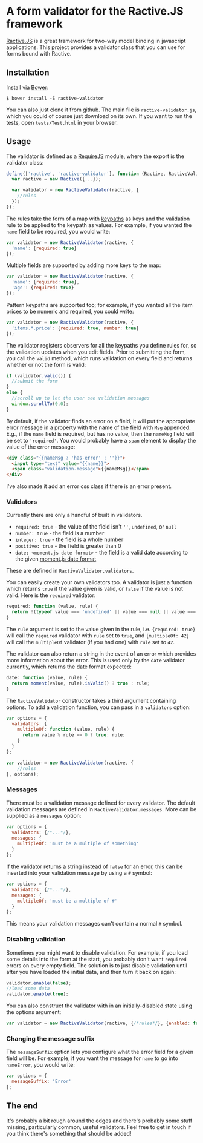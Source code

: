 A form validator for the Ractive.JS framework
==============================================

[Ractive.JS](http://www.ractivejs.org/) is a great framework for two-way model binding in javascript
applications.  This project provides a validator class that you can use for forms bound with
Ractive.

Installation
-------------

Install via [Bower](http://bower.io/):

```
$ bower install -S ractive-validator
```

You can also just clone it from github.  The main file is `ractive-validator.js`, which you could of
course just download on its own.  If you want to run the tests, open `tests/Test.html` in your
browser.

Usage
------

The validator is defined as a [RequireJS](http://requirejs.org/) module, where the export is the
validator class:

```javascript
define(['ractive', 'ractive-validator'], function (Ractive, RactiveValidator) {
  var ractive = new Ractive({...});

  var validator = new RactiveValidator(ractive, {
    //rules
  });
});
```

The rules take the form of a map with [keypaths](http://docs.ractivejs.org/latest/keypaths) as keys
and the validation rule to be applied to the keypath as values.  For example, if you wanted the
`name` field to be required, you would write:

```javascript
var validator = new RactiveValidator(ractive, {
  'name': {required: true}
});
```

Multiple fields are supported by adding more keys to the map:

```javascript
var validator = new RactiveValidator(ractive, {
  'name': {required: true},
  'age': {required: true}
});
```

Pattern keypaths are supported too; for example, if you wanted all the item prices to be numeric
and required, you could write:

```javascript
var validator = new RactiveValidator(ractive, {
  'items.*.price': {required: true, number: true}
});
```

The validator registers observers for all the keypaths you define rules for, so the validation
updates when you edit fields.  Prior to submitting the form, you call the `valid` method, which
runs validation on every field and returns whether or not the form is valid:

```javascript
if (validator.valid()) {
  //submit the form
}
else {
  //scroll up to let the user see validation messages
  window.scrollTo(0,0);
}
```

By default, if the validator finds an error on a field, it will put the appropriate error message in
a property with the name of the field with `Msg` appended.  E.g., if the `name` field is required,
but has no value, then the `nameMsg` field will be set to `'required'`.  You would probably have a
`span` element to display the value of the error message:

```html
<div class="{{nameMsg ? 'has-error' : ''}}">
  <input type="text" value="{{name}}">
  <span class="validation-message">{{nameMsg}}</span>
</div>
```

I've also made it add an error css class if there is an error present.

### Validators

Currently there are only a handful of built in validators.

* `required: true` - the value of the field isn't `''`, `undefined`, or `null`
* `number: true` - the field is a number
* `integer: true` - the field is a whole number
* `positive: true` - the field is greater than 0
* `date: <moment.js date format>` - the field is a valid date according to the given
[moment.js date format](http://momentjs.com/docs/#/parsing/string-format/)

These are defined in `RactiveValidator.validators`.

You can easily create your own validators too.  A validator is just a function which returns `true`
if the value given is valid, or `false` if the value is not valid.  Here is the `required` validator:

```javascript
required: function (value, rule) {
  return !(typeof value === 'undefined' || value === null || value === '');
}
```

The `rule` argument is set to the value given in the rule, i.e. `{required: true}` will call the
`required` validator with `rule` set to `true`, and `{multipleOf: 42}` will call the
`multipleOf` validator (if you had one) with `rule` set to `42`.

The validator can also return a string in the event of an error which provides more information
about the error.  This is used only by the `date` validator currently, which returns the date format
expected:

```javascript
date: function (value, rule) {
  return moment(value, rule).isValid() ? true : rule;
}
```

The `RactiveValidator` constructor takes a third argument containing options.  To add a validation
function, you can pass in a `validators` option:

```javascript
var options = {
  validators: {
    multipleOf: function (value, rule) {
      return value % rule == 0 ? true: rule;
    }
  }
};

var validator = new RactiveValidator(ractive, {
    //rules
}, options);
```

### Messages

There must be a validation message defined for every validator.  The default validation messages are
defined in `RactiveValidator.messages`.  More can be supplied as a `messages` option:

```javascript
var options = {
  validators: {/*...*/},
  messages: {
    multipleOf: 'must be a multiple of something'
  }
};
```

If the validator returns a string instead of `false` for an error, this can be inserted into your
validation message by using a `#` symbol:

```javascript
var options = {
  validators: {/*...*/},
  messages: {
    multipleOf: 'must be a multiple of #'
  }
};
```

This means your validation messages can't contain a normal `#` symbol.

### Disabling validation

Sometimes you might want to disable validation.  For example, if you load some details into the form
at the start, you probably don't want `required` errors on every empty field.  The solution is to
just disable validation until after you have loaded the initial data, and then turn it back on again:

```javascript
validator.enable(false);
//load some data
validator.enable(true);
```

You can also construct the validator with in an initially-disabled state using the options argument:

```javascript
var validator = new RactiveValidator(ractive, {/*rules*/}, {enabled: false});
```

### Changing the message suffix

The `messageSuffix` option lets you configure what the error field for a given field will be.  For
example, if you want the message for `name` to go into `nameError`, you would write:

```javascript
var options = {
  messageSuffix: 'Error'
};
```

The end
--------

It's probably a bit rough around the edges and there's probably some stuff missing, particularly
common, useful validators.  Feel free to get in touch if you think there's something that should be
added!
